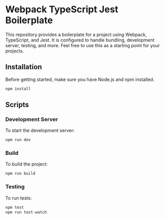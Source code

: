 # Webpack TypeScript Jest Boilerplate

This repository provides a boilerplate for a project using Webpack, TypeScript, and Jest. It is configured to handle bundling, development server, testing, and more. Feel free to use this as a starting point for your projects.

## Installation

Before getting started, make sure you have Node.js and npm installed.

```bash
npm install
```

## Scripts

### Development Server

To start the development server:

```bash
npm run dev
```

### Build

To build the project:

```bash
npm run build
```

### Testing

To run tests:

```bash
npm test
npm run test-watch
```
